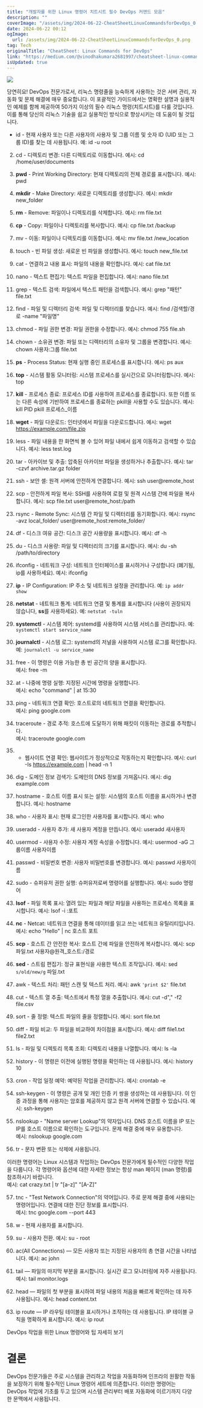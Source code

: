 ```yaml
---
title: "개발자를 위한 Linux 명령어 치트시트 필수 DevOps 커맨드 모음"
description: ""
coverImage: "/assets/img/2024-06-22-CheatSheetLinuxCommandsforDevOps_0.png"
date: 2024-06-22 00:12
ogImage: 
  url: /assets/img/2024-06-22-CheatSheetLinuxCommandsforDevOps_0.png
tag: Tech
originalTitle: "CheatSheet: Linux Commands for DevOps"
link: "https://medium.com/@vinodhakumara2681997/cheatsheet-linux-commands-for-devops-80be32b88656"
isUpdated: true
---
```






<img src="/assets/img/2024-06-22-CheatSheetLinuxCommandsforDevOps_0.png" />

당연히요! DevOps 전문가로서, 리눅스 명령줄을 능숙하게 사용하는 것은 서버 관리, 자동화 및 문제 해결에 매우 중요합니다. 이 포괄적인 가이드에서는 명확한 설명과 실용적인 예제를 함께 제공하여 50가지 이상의 필수 리눅스 명령(치트시트)를 다룰 것입니다. 이를 통해 당신의 리눅스 기술을 쉽고 실용적인 방식으로 향상시키는 데 도움이 될 것입니다.

- id - 현재 사용자 또는 다른 사용자의 사용자 및 그룹 이름 및 숫자 ID (UID 또는 그룹 ID)를 찾는 데 사용됩니다.
예: id -u root

2. cd - 디렉토리 변경: 다른 디렉토리로 이동합니다.
예시: cd /home/user/documents

<div class="content-ad"></div>

3. **pwd** - Print Working Directory: 현재 디렉토리의 전체 경로를 표시합니다. 예시: pwd

4. **mkdir** - Make Directory: 새로운 디렉토리를 생성합니다. 예시: mkdir new_folder

5. **rm** - Remove: 파일이나 디렉토리를 삭제합니다. 예시: rm file.txt

6. **cp** - Copy: 파일이나 디렉토리를 복사합니다. 예시: cp file.txt /backup

<div class="content-ad"></div>

7. mv - 이동: 파일이나 디렉토리를 이동합니다.
예시: mv file.txt /new_location

8. touch - 빈 파일 생성: 새로운 빈 파일을 생성합니다.
예시: touch new_file.txt

9. cat - 연결하고 내용 표시: 파일의 내용을 확인합니다.
예시: cat file.txt

10. nano - 텍스트 편집기: 텍스트 파일을 편집합니다.
예시: nano file.txt

<div class="content-ad"></div>

11. grep - 텍스트 검색: 파일에서 텍스트 패턴을 검색합니다.
예시: grep "패턴" file.txt

12. find - 파일 및 디렉터리 검색: 파일 및 디렉터리를 찾습니다. 예시: find /검색할/경로 -name "파일명"

13. chmod - 파일 권한 변경: 파일 권한을 수정합니다.
예시: chmod 755 file.sh

14. chown - 소유권 변경: 파일 또는 디렉터리의 소유자 및 그룹을 변경합니다.
예시: chown 사용자:그룹 file.txt

<div class="content-ad"></div>

15. **ps** - Process Status: 현재 실행 중인 프로세스를 표시합니다.
예시: ps aux

16. **top** - 시스템 활동 모니터링: 시스템 프로세스를 실시간으로 모니터링합니다. 예시: top

17. **kill** - 프로세스 종료: 프로세스 ID를 사용하여 프로세스를 종료합니다. 또한 이름 또는 다른 속성에 기반하여 프로세스를 종료하는 pkill을 사용할 수도 있습니다.
예시: kill PID
pkill 프로세스_이름

18. **wget** - 파일 다운로드: 인터넷에서 파일을 다운로드합니다.
예시: wget https://example.com/file.zip

<div class="content-ad"></div>

19. less - 파일 내용을 한 화면씩 볼 수 있어 파일 내에서 쉽게 이동하고 검색할 수 있습니다. 예시: less test.log

20. tar - 아카이브 및 추출: 압축된 아카이브 파일을 생성하거나 추출합니다. 예시: tar -czvf archive.tar.gz folder

21. ssh - 보안 셸: 원격 서버에 안전하게 연결합니다. 예시: ssh user@remote_host

22. scp - 안전하게 파일 복사: SSH를 사용하여 로컬 및 원격 시스템 간에 파일을 복사합니다. 예시: scp file.txt user@remote_host:/path

<div class="content-ad"></div>

23. rsync - Remote Sync: 시스템 간 파일 및 디렉터리를 동기화합니다.
예시: rsync -avz local_folder/ user@remote_host:remote_folder/

24. df - 디스크 여유 공간: 디스크 공간 사용량을 표시합니다.
예시: df -h

25. du - 디스크 사용량: 파일 및 디렉터리의 크기를 표시합니다.
예시: du -sh /path/to/directory

26. ifconfig - 네트워크 구성: 네트워크 인터페이스를 표시하거나 구성합니다 (폐기됨, ip를 사용하세요).
예시: ifconfig

<div class="content-ad"></div>

27. **ip** - IP Configuration: IP 주소 및 네트워크 설정을 관리합니다. 예: `ip addr show`

28. **netstat** - 네트워크 통계: 네트워크 연결 및 통계를 표시합니다 (사용이 권장되지 않습니다, **ss**를 사용하세요). 예: `netstat -tuln`

29. **systemctl** - 시스템 제어: systemd를 사용하여 시스템 서비스를 관리합니다. 예: `systemctl start service_name`

30. **journalctl** - 시스템 로그: systemd의 저널을 사용하여 시스템 로그를 확인합니다. 예: `journalctl -u service_name`

<div class="content-ad"></div>

31. free - 이 명령은 이용 가능한 총 빈 공간의 양을 표시합니다.  
예시: free -m

32. at - 나중에 명령 실행: 지정된 시간에 명령을 실행합니다.  
예시: echo "command" | at 15:30

33. ping - 네트워크 연결 확인: 호스트로의 네트워크 연결을 확인합니다.  
예시: ping google.com

34. traceroute - 경로 추적: 호스트에 도달하기 위해 패킷이 이동하는 경로를 추적합니다.  
예시: traceroute google.com

<div class="content-ad"></div>

35. - 웹사이트 연결 확인: 웹사이트가 정상적으로 작동하는지 확인합니다.
예시: curl -Is https://example.com | head -n 1

36. dig - 도메인 정보 검색기: 도메인의 DNS 정보를 가져옵니다.
예시: dig example.com

37. hostname - 호스트 이름 표시 또는 설정: 시스템의 호스트 이름을 표시하거나 변경합니다.
예시: hostname

38. who - 사용자 표시: 현재 로그인한 사용자를 표시합니다.
예시: who

<div class="content-ad"></div>

39. useradd - 사용자 추가: 새 사용자 계정을 만듭니다.
예시: useradd 새사용자

40. usermod - 사용자 수정: 사용자 계정 속성을 수정합니다.
예시: usermod -aG 그룹이름 사용자이름

41. passwd - 비밀번호 변경: 사용자 비밀번호를 변경합니다.
예시: passwd 사용자이름

42. sudo - 슈퍼유저 권한 실행: 슈퍼유저로써 명령어를 실행합니다.
예시: sudo 명령어

<div class="content-ad"></div>

43. **lsof** - 파일 목록 표시: 열려 있는 파일과 해당 파일을 사용하는 프로세스 목록을 표시합니다. 예시: lsof -i :포트

44. **nc** - Netcat: 네트워크 연결을 통해 데이터를 읽고 쓰는 네트워크 유틸리티입니다. 예시: echo "Hello" | nc 호스트 포트

45. **scp** - 호스트 간 안전한 복사: 호스트 간에 파일을 안전하게 복사합니다. 예시: scp 파일.txt 사용자@원격_호스트:/경로

46. **sed** - 스트림 편집기: 정규 표현식을 사용한 텍스트 조작입니다. 예시: sed `s/old/new/g` 파일.txt

<div class="content-ad"></div>

47. awk - 텍스트 처리: 패턴 스캔 및 텍스트 처리.
예시: awk `'print $2'` file.txt

48. cut - 텍스트 열 추출: 텍스트에서 특정 열을 추출합니다. 예시: cut -d"," -f2 file.csv

49. sort - 줄 정렬: 텍스트 파일의 줄을 정렬합니다.
예시: sort file.txt

50. diff - 파일 비교: 두 파일을 비교하여 차이점을 표시합니다. 예시: diff file1.txt file2.txt

<div class="content-ad"></div>

51. ls - 파일 및 디렉토리 목록 조회: 디렉토리 내용을 나열합니다.
예시: ls -la

52. history - 이 명령은 이전에 실행된 명령을 확인하는 데 사용됩니다.
예시: history 10

53. cron - 작업 일정 예약: 예약된 작업을 관리합니다.
예시: crontab -e

54. ssh-keygen - 이 명령은 공개 및 개인 인증 키 쌍을 생성하는 데 사용됩니다. 이 인증 과정을 통해 사용자는 암호를 제공하지 않고 원격 서버에 연결할 수 있습니다.
예시: ssh-keygen

<div class="content-ad"></div>

55. nslookup - "Name server Lookup"의 약자입니다. DNS 호스트 이름을 IP 또는 IP를 호스트 이름으로 확인하는 도구입니다. 문제 해결 중에 매우 유용합니다.  
예시: nslookup google.com

56. tr - 문자 변환 또는 삭제에 사용됩니다.

이러한 명령어는 Linux 시스템과 작업하는 DevOps 전문가에게 필수적인 다양한 작업을 다룹니다. 각 명령어와 옵션에 대한 자세한 정보는 항상 man 페이지 (man 명령)를 참조하시기 바랍니다.  
예시: cat crazy.txt | tr "[a-z]" "[A-Z]"

57. tnc - "Test Network Connection"의 약어입니다. 주로 문제 해결 중에 사용되는 명령어입니다. 연결에 대한 진단 정보를 표시합니다.  
예시: tnc google.com --port 443

<div class="content-ad"></div>


58. w - 현재 사용자를 표시합니다.

59. su - 사용자 전환.
예시: su - root

60. ac(All Connections) — 모든 사용자 또는 지정된 사용자의 총 연결 시간을 나타냅니다.
예시: ac john

61. tail — 파일의 마지막 부분을 표시합니다. 실시간 로그 모니터링에 자주 사용됩니다.
예시: tail monitor.logs


<div class="content-ad"></div>

62. head — 파일의 첫 부분을 표시하여 파일 내용의 처음을 빠르게 확인하는 데 자주 사용됩니다.
예시: head content.txt

63. ip route — IP 라우팅 테이블을 표시하거나 조작하는 데 사용됩니다. IP 테이블 규칙을 명확하게 표시합니다.
예시: ip rout

DevOps 작업을 위한 Linux 명령어와 팁 자세히 보기

# 결론

<div class="content-ad"></div>

DevOps 전문가들은 주로 시스템을 관리하고 작업을 자동화하며 인프라의 원활한 작동을 보장하기 위해 필수적인 Linux 명령어 세트에 의존합니다. 이러한 명령어는 DevOps 작업에 기초를 두고 있으며 시스템 관리부터 배포 자동화에 이르기까지 다양한 문맥에서 사용됩니다.
